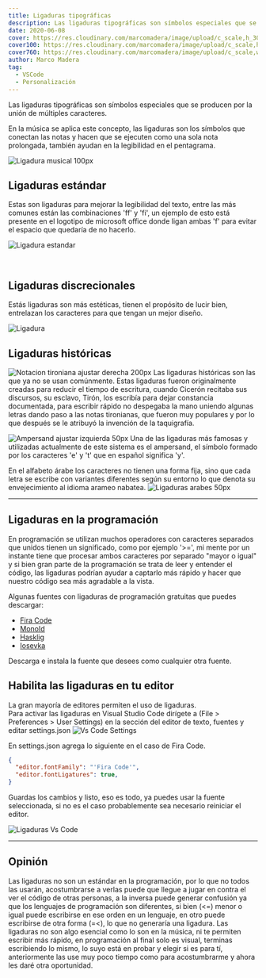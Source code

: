 ```yaml
---
title: Ligaduras tipográficas
description: Las ligaduras tipográficas son símbolos especiales que se producen por la unión de múltiples caracteres.
date: 2020-06-08
cover: https://res.cloudinary.com/marcomadera/image/upload/c_scale,h_300,w_300/v1595269475/Blog/2/LigadurasTipograficasLogo_b90rgi.png
cover100: https://res.cloudinary.com/marcomadera/image/upload/c_scale,h_100,w_100/v1595269475/Blog/2/LigadurasTipograficasLogo_b90rgi.png
cover760: https://res.cloudinary.com/marcomadera/image/upload/c_scale,w_760/v1595269475/Blog/2/LigadurasTipograficasLogo_b90rgi.png
author: Marco Madera
tag:
  - VSCode
  - Personalización
---
```


Las ligaduras tipográficas son símbolos especiales que se producen por la unión de múltiples caracteres.

En la música se aplica este concepto, las ligaduras son los símbolos que conectan las notas y hacen que se ejecuten como una sola nota prolongada, también ayudan en la legibilidad en el pentagrama.

![Ligadura musical 100px](https://res.cloudinary.com/marcomadera/image/upload/c_scale,w_167/v1595269483/Blog/2/2ed8a62bb1bd2f4eaeaaaa1be3be8e1e_bbofoo.jpg "Ligadura Musical")
&nbsp;

## Ligaduras estándar

Estas son ligaduras para mejorar la legibilidad del texto, entre las más comunes están las combinaciones 'ff' y 'fi', un ejemplo de esto está presente en el logotipo de microsoft office donde ligan ambas 'f' para evitar el espacio que quedaría de no hacerlo.

![Ligadura estandar](https://res.cloudinary.com/marcomadera/image/upload/v1595269485/Blog/2/VkW3Q2D_nenmzd.jpg "Ligadura estándar")

&nbsp;

## Ligaduras discrecionales

Estás ligaduras son más estéticas, tienen el propósito de lucir bien, entrelazan los caracteres para que tengan un mejor diseño.

![Ligadura](https://res.cloudinary.com/marcomadera/image/upload/v1595269485/Blog/2/a9c32vc23bb56fdb4_apqjua.gif "Ligadura discrecional") &nbsp;

## Ligaduras históricas

![Notacion tironiana ajustar derecha 200px](https://res.cloudinary.com/marcomadera/image/upload/c_scale,w_210/v1595269484/Blog/2/2af6de62vb43bnnc4_ou6z52.jpg "Notas tironianas")
Las ligaduras históricas son las que ya no se usan comúnmente. Estas ligaduras fueron originalmente creadas para reducir el tiempo de escritura, cuando Cicerón recitaba sus discursos, su esclavo, Tirón, los escribía para dejar constancia documentada, para escribir rápido no despegaba la mano uniendo algunas letras dando paso a las notas tironianas, que fueron muy populares y por lo que después se le atribuyó la invención de la taquigrafía.

![Ampersand ajustar izquierda 50px](https://res.cloudinary.com/marcomadera/image/upload/c_scale,w_125/v1595269482/Blog/2/2b32bcc21v1b32vb_k6ikwo.png "Ampersand")
Una de las ligaduras más famosas y utilizadas actualmente de este sistema es el ampersand, el símbolo formado por los caracteres 'e' y 't' que en español significa 'y'.

En el alfabeto árabe los caracteres no tienen una forma fija, sino que cada letra se escribe con variantes diferentes según su entorno lo que denota su envejecimiento al idioma arameo nabatea. ![Ligaduras arabes 50px](https://res.cloudinary.com/marcomadera/image/upload/v1595269484/Blog/2/921mmn32n266n54n3b4_bheewg.gif "Ligaduras Arabes") &nbsp;

---

## Ligaduras en la programación

En programación se utilizan muchos operadores con caracteres separados que unidos tienen un significado, como por ejemplo '>=', mi mente por un instante tiene que procesar ambos caracteres por separado "mayor o igual" y si bien gran parte de la programación se trata de leer y entender el código, las ligaduras podrían ayudar a captarlo más rápido y hacer que nuestro código sea más agradable a la vista.

Algunas fuentes con ligaduras de programación gratuitas que puedes descargar:

- [Fira Code](https://github.com/tonsky/FiraCode)
- [MonoId](https://github.com/larsenwork/monoid)
- [Hasklig](https://github.com/i-tu/Hasklig)
- [Iosevka](https://github.com/be5invis/Iosevka)
  &nbsp;

Descarga e instala la fuente que desees como cualquier otra fuente.

## Habilita las ligaduras en tu editor

La gran mayoría de editores permiten el uso de ligaduras.  
Para activar las ligaduras en Visual Studio Code dirígete a (File > Preferences > User Settings) en la sección del editor de texto, fuentes y editar settings.json
![Vs Code Settings](https://res.cloudinary.com/marcomadera/image/upload/v1595269485/Blog/2/hZhhlKS_cdxsaq.jpg "Vs Code Settings")

En settings.json agrega lo siguiente en el caso de Fira Code.

```json
{
  "editor.fontFamily": "'Fira Code'",
  "editor.fontLigatures": true,
}
```

Guardas los cambios y listo, eso es todo, ya puedes usar la fuente seleccionada, si no es el caso probablemente sea necesario reiniciar el editor.

![Ligaduras Vs Code](https://res.cloudinary.com/marcomadera/image/upload/v1595269490/Blog/2/iz550n2_m69hok.gif "Ligaduras Vs Code")

---

## Opinión

Las ligaduras no son un estándar en la programación, por lo que no todos las usarán, acostumbrarse a verlas puede que llegue a jugar en contra el ver el código de otras personas, a la inversa puede generar confusión ya que los lenguajes de programación son diferentes, si bien (<=) menor o igual puede escribirse en ese orden en un lenguaje, en otro puede escribirse de otra forma (=<), lo que no generaría una ligadura. Las ligaduras no son algo esencial como lo son en la música, ni te permiten escribir más rápido, en programación al final solo es visual, terminas escribiendo lo mismo, lo suyo está en probar y elegir si es para tí, anteriormente las use muy poco tiempo como para acostumbrarme y ahora les daré otra oportunidad.
